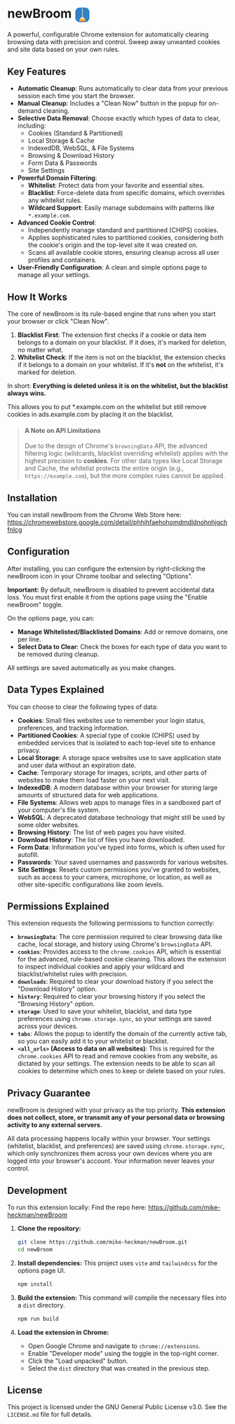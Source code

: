 # newBroom <img src="public/images/icon128.png" width="36" alt="newBroom icon" valign="middle" />

A powerful, configurable Chrome extension for automatically clearing browsing data with precision and control. Sweep away unwanted cookies and site data based on your own rules.

## Key Features
-   **Automatic Cleanup**: Runs automatically to clear data from your previous session each time you start the browser.
-   **Manual Cleanup**: Includes a "Clean Now" button in the popup for on-demand cleaning.
-   **Selective Data Removal**: Choose exactly which types of data to clear, including:
    -   Cookies (Standard & Partitioned)
    -   Local Storage & Cache
    -   IndexedDB, WebSQL, & File Systems
    -   Browsing & Download History
    -   Form Data & Passwords
    -   Site Settings
-   **Powerful Domain Filtering**:
    -   **Whitelist**: Protect data from your favorite and essential sites.
    -   **Blacklist**: Force-delete data from specific domains, which overrides any whitelist rules.
    -   **Wildcard Support**: Easily manage subdomains with patterns like `*.example.com`.
-   **Advanced Cookie Control**:
    -   Independently manage standard and partitioned (CHIPS) cookies.
    -   Applies sophisticated rules to partitioned cookies, considering both the cookie's origin and the top-level site it was created on.
    -   Scans all available cookie stores, ensuring cleanup across all user profiles and containers.
-   **User-Friendly Configuration**: A clean and simple options page to manage all your settings.

## How It Works

The core of newBroom is its rule-based engine that runs when you start your browser or click "Clean Now".

1.  **Blacklist First**: The extension first checks if a cookie or data item belongs to a domain on your blacklist. If it does, it's marked for deletion, no matter what.
2.  **Whitelist Check**: If the item is not on the blacklist, the extension checks if it belongs to a domain on your whitelist. If it's **not** on the whitelist, it's marked for deletion.

In short: **Everything is deleted unless it is on the whitelist, but the blacklist always wins.**

This allows you to put *.example.com on the whitelist but still remove cookies in ads.example.com by placing it on the blacklist.

> #### A Note on API Limitations
>
> Due to the design of Chrome's `browsingData` API, the advanced filtering logic (wildcards, blacklist overriding whitelist) applies with the highest precision to **cookies**. For other data types like Local Storage and Cache, the whitelist protects the entire origin (e.g., `https://example.com`), but the more complex rules cannot be applied.

## Installation

You can install newBroom from the Chrome Web Store here: https://chromewebstore.google.com/detail/phhjhfaehohomdmdldnohnhjgchfnlcg

## Configuration

After installing, you can configure the extension by right-clicking the newBroom icon in your Chrome toolbar and selecting "Options".

**Important:** By default, newBroom is disabled to prevent accidental data loss. You must first enable it from the options page using the "Enable newBroom" toggle.

On the options page, you can:
-   **Manage Whitelisted/Blacklisted Domains**: Add or remove domains, one per line.
-   **Select Data to Clear**: Check the boxes for each type of data you want to be removed during cleanup.

All settings are saved automatically as you make changes.

## Data Types Explained

You can choose to clear the following types of data:

*   **Cookies**: Small files websites use to remember your login status, preferences, and tracking information.
*   **Partitioned Cookies**: A special type of cookie (CHIPS) used by embedded services that is isolated to each top-level site to enhance privacy.
*   **Local Storage**: A storage space websites use to save application state and user data without an expiration date.
*   **Cache**: Temporary storage for images, scripts, and other parts of websites to make them load faster on your next visit.
*   **IndexedDB**: A modern database within your browser for storing large amounts of structured data for web applications.
*   **File Systems**: Allows web apps to manage files in a sandboxed part of your computer's file system.
*   **WebSQL**: A deprecated database technology that might still be used by some older websites.
*   **Browsing History**: The list of web pages you have visited.
*   **Download History**: The list of files you have downloaded.
*   **Form Data**: Information you've typed into forms, which is often used for autofill.
*   **Passwords**: Your saved usernames and passwords for various websites.
*   **Site Settings**: Resets custom permissions you've granted to websites, such as access to your camera, microphone, or location, as well as other site-specific configurations like zoom levels.

## Permissions Explained

This extension requests the following permissions to function correctly:

*   **`browsingData`**: The core permission required to clear browsing data like cache, local storage, and history using Chrome's `browsingData` API.
*   **`cookies`**: Provides access to the `chrome.cookies` API, which is essential for the advanced, rule-based cookie cleaning. This allows the extension to inspect individual cookies and apply your wildcard and blacklist/whitelist rules with precision.
*   **`downloads`**: Required to clear your download history if you select the "Download History" option.
*   **`history`**: Required to clear your browsing history if you select the "Browsing History" option.
*   **`storage`**: Used to save your whitelist, blacklist, and data type preferences using `chrome.storage.sync`, so your settings are saved across your devices.
*   **`tabs`**: Allows the popup to identify the domain of the currently active tab, so you can easily add it to your whitelist or blacklist.
*   **`<all_urls>` (Access to data on all websites)**: This is required for the `chrome.cookies` API to read and remove cookies from any website, as dictated by your settings. The extension needs to be able to scan all cookies to determine which ones to keep or delete based on your rules.

## Privacy Guarantee

newBroom is designed with your privacy as the top priority. **This extension does not collect, store, or transmit any of your personal data or browsing activity to any external servers.**

All data processing happens locally within your browser. Your settings (whitelist, blacklist, and preferences) are saved using `chrome.storage.sync`, which only synchronizes them across your own devices where you are logged into your browser's account. Your information never leaves your control.

## Development

To run this extension locally:
Find the repo here: https://github.com/mike-heckman/newBroom
1.  **Clone the repository:**
    ```sh
    git clone https://github.com/mike-heckman/newBroom.git
    cd newBroom
    ```

2.  **Install dependencies:**
    This project uses `vite` and `tailwindcss` for the options page UI.
    ```sh
    npm install
    ```

3.  **Build the extension:**
    This command will compile the necessary files into a `dist` directory.
    ```sh
    npm run build
    ```

4.  **Load the extension in Chrome:**
    -   Open Google Chrome and navigate to `chrome://extensions`.
    -   Enable "Developer mode" using the toggle in the top-right corner.
    -   Click the "Load unpacked" button.
    -   Select the `dist` directory that was created in the previous step.

## License

This project is licensed under the GNU General Public License v3.0. See the `LICENSE.md` file for full details.
